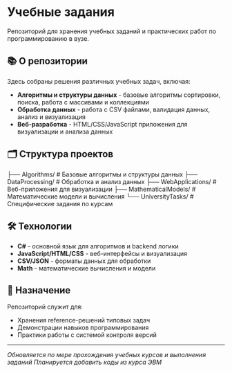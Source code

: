 # Учебные задания

Репозиторий для хранения учебных заданий и практических работ по программированию в вузе.

## 📚 О репозитории

Здесь собраны решения различных учебных задач, включая:

- **Алгоритмы и структуры данных** - базовые алгоритмы сортировки, поиска, работа с массивами и коллекциями
- **Обработка данных** - работа с CSV файлами, валидация данных, анализ и визуализация
- **Веб-разработка** - HTML/CSS/JavaScript приложения для визуализации и анализа данных

## 🗂️ Структура проектов
├── Algorithms/ # Базовые алгоритмы и структуры данных
├── DataProcessing/ # Обработка и анализ данных
├── WebApplications/ # Веб-приложения для визуализации
├── MathematicalModels/ # Математические модели и вычисления
└── UniversityTasks/ # Специфические задания по курсам
## 🛠️ Технологии

- **C#** - основной язык для алгоритмов и backend логики
- **JavaScript/HTML/CSS** - веб-интерфейсы и визуализация
- **CSV/JSON** - форматы данных для обработки
- **Math** - математические вычисления и модели

## 📖 Назначение

Репозиторий служит для:
- Хранения reference-решений типовых задач
- Демонстрации навыков программирования
- Практики работы с системой контроля версий

---

*Обновляется по мере прохождения учебных курсов и выполнения заданий*
*Планируется добавить коды из курса ЭВМ*
